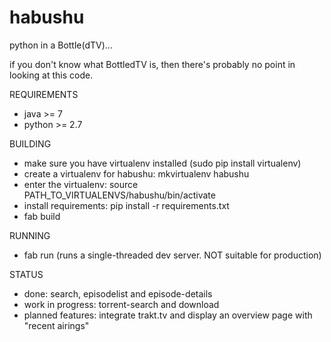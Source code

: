 # habushu
python in a Bottle(dTV)...

if you don't know what BottledTV is, then there's probably no point in looking at this code. 

REQUIREMENTS
 - java >= 7
 - python >= 2.7

BUILDING
 - make sure you have virtualenv installed (sudo pip install virtualenv)
 - create a virtualenv for habushu: mkvirtualenv habushu
 - enter the virtualenv: source PATH_TO_VIRTUALENVS/habushu/bin/activate
 - install requirements: pip install -r requirements.txt 
 - fab build

RUNNING
 - fab run (runs a single-threaded dev server. NOT suitable for production)

STATUS
 - done: search, episodelist and episode-details
 - work in progress: torrent-search and download
 - planned features: integrate trakt.tv and display an overview page with "recent airings"
